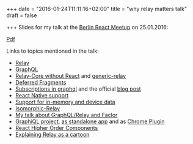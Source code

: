 +++
date = "2016-01-24T11:11:16+02:00"
title = "why relay matters talk"
draft = false

+++
Slides for my talk at the [Berlin React Meetup](http://www.meetup.com/React-Berlin/events/227882988/) on 25.01.2016:

[Pdf](https://github.com/andimarek/why-relay-matters-talk/raw/master/why-relay-matters.pdf)


Links to topics mentioned in the talk:

- [Relay](https://facebook.github.io/relay/)
- [GraphQL](http://graphql.org)
- [Relay-Core without React](https://github.com/facebook/relay/issues/559) and [generic-relay](https://github.com/andimarek/generic-relay)
- [Deferred Fragments](https://github.com/facebook/relay/issues/288) 
- [Subscriptions in graphql](https://github.com/graphql/graphql-js/pull/189) and the official [blog post](http://graphql.org/blog/subscriptions-in-graphql-and-relay/) 
- [React Native support](https://github.com/facebook/relay/issues/26)
- [Support for in-memory and device data](https://github.com/facebook/relay/issues/114)
- [Isomorphic-Relay](https://github.com/denvned/isomorphic-relay)
- [My talk about GraphQL/Relay and Faclor](https://andimarek.com/graphql-falcor-talk/)
- [GraphiQL project](https://github.com/graphql/graphiql), [as standalone app](https://github.com/skevy/graphiql-app) and as [Chrome Plugin](https://chrome.google.com/webstore/detail/chromeiql/fkkiamalmpiidkljmicmjfbieiclmeij)
- [React Higher Order Components](https://medium.com/@franleplant/react-higher-order-components-in-depth-cf9032ee6c3e#.nvbjtowm7)
- [Explaining Relay as a cartoon](https://t.co/YxDhPptleC)
